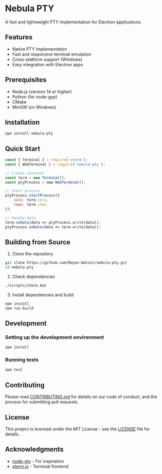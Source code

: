 ﻿# Nebula PTY

A fast and lightweight PTY implementation for Electron applications.

## Features
- Native PTY implementation
- Fast and responsive terminal emulation
- Cross-platform support (Windows)
- Easy integration with Electron apps

## Prerequisites
- Node.js (version 14 or higher)
- Python (for node-gyp)
- CMake
- MinGW (on Windows)

## Installation
```bash
npm install nebula-pty
```

## Quick Start
```javascript
const { Terminal } = require('xterm');
const { WebTerminal } = require('nebula-pty');

// Create terminal
const term = new Terminal();
const ptyProcess = new WebTerminal();

// Start process
ptyProcess.startProcess({
    cols: term.cols,
    rows: term.rows
});

// Handle data
term.onData(data => ptyProcess.write(data));
ptyProcess.onData(data => term.write(data));
```

## Building from Source
1. Clone the repository
```bash
git clone https://github.com/Rayan-Walnut/nebula-pty.git
cd nebula-pty
```

2. Check dependencies
```bash
./scripts/check.bat
```

3. Install dependencies and build
```bash
npm install
npm run build
```

## Development
### Setting up the development environment
```bash
npm install
```

### Running tests
```bash
npm test
```

## Contributing
Please read [CONTRIBUTING.md](CONTRIBUTING.md) for details on our code of conduct, and the process for submitting pull requests.

## License
This project is licensed under the MIT License - see the [LICENSE](LICENSE) file for details.

## Acknowledgments
- [node-pty](https://github.com/microsoft/node-pty) - For inspiration
- [xterm.js](https://xtermjs.org/) - Terminal frontend